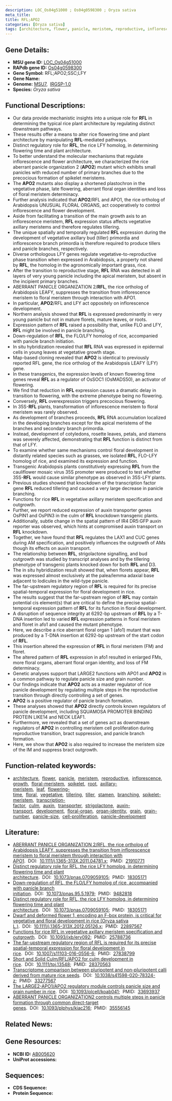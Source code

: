 ```yaml
---
description: LOC_Os04g51000 ; Os04g0598300 ; Oryza sativa
meta_title:
title: RFL;APO2
categories: [Oryza sativa]
tags: [architecture, flower, panicle, meristem, reproductive, inflorescence, growth, floral meristem, spikelet, root, axillary meristem, leaf, flowering time, floral, vegetative, tillering, tiller, stamen, branching, spikelet meristem, transcription factor, culm, auxin, transporter, strigolactone, auxin transport, development, floral organ, organ identity, grain, grain number, panicle size, cell proliferation, panicle development]
---
```


## Gene Details:
- **MSU gene ID:** [LOC_Os04g51000](http://rice.uga.edu/cgi-bin/ORF_infopage.cgi?orf=LOC_Os04g51000)  
- **RAPdb gene ID:** [Os04g0598300](https://rapdb.dna.affrc.go.jp/locus/?name=Os04g0598300)  
- **Gene Symbol:** RFL;APO2;SSC;LFY
- **Gene Name:**
- **Genome:**  [MSU7](http://rice.uga.edu/),&nbsp;&nbsp;[IRGSP-1.0](https://rapdb.dna.affrc.go.jp/download/irgsp1.html)
- **Species:** *Oryza sativa*

## Functional Descriptions:
   - Our data provide mechanistic insights into a unique role for **RFL** in determining the typical rice plant architecture by regulating distinct downstream pathways.
   - These results offer a means to alter rice flowering time and plant architecture by manipulating **RFL**-mediated pathways.
   - Distinct regulatory role for **RFL**, the rice LFY homolog, in determining flowering time and plant architecture.
   - To better understand the molecular mechanisms that regulate inflorescence and flower architecture, we characterized the rice aberrant panicle organization 2 (**APO2**) mutant which exhibits small panicles with reduced number of primary branches due to the precocious formation of spikelet meristems.
   - The **APO2** mutants also display a shortened plastochron in the vegetative phase, late flowering, aberrant floral organ identities and loss of floral meristem determinacy.
   - Further analysis indicated that **APO2**/RFL and APO1, the rice ortholog of Arabidopsis UNUSUAL FLORAL ORGANS, act cooperatively to control inflorescence and flower development.
   - Aside from facilitating a transition of the main growth axis to an inflorescence meristem, **RFL** expression status affects vegetative axillary meristems and therefore regulates tillering.
   - The unique spatially and temporally regulated **RFL** expression during the development of vegetative axillary bud (tiller) primordia and inflorescence branch primordia is therefore required to produce tillers and panicle branches, respectively.
   - Diverse orthologous LFY genes regulate vegetative-to-reproductive phase transition when expressed in Arabidopsis, a property not shared by **RFL**, the homolog in the agronomically important grass, rice.
   - After the transition to reproductive stage, **RFL** RNA was detected in all layers of very young panicle including the apical meristem, but absent in the incipient primary branches.
   - ABERRANT PANICLE ORGANIZATION 2/**RFL**, the rice ortholog of Arabidopsis LEAFY, suppresses the transition from inflorescence meristem to floral meristem through interaction with APO1.
   - In particular, **APO2**/RFL and LFY act oppositely on inflorescence development.
   - Northern analysis showed that **RFL** is expressed predominantly in very young panicle but not in mature florets, mature leaves, or roots.
   - Expression pattern of **RFL** raised a possibility that, unlike FLO and LFY, **RFL** might be involved in panicle branching.
   - Down-regulation of **RFL**, the FLO/LFY homolog of rice, accompanied with panicle branch initiation.
   - In situ hybridization revealed that **RFL** RNA was expressed in epidermal cells in young leaves at vegetative growth stage.
   - Map-based cloning revealed that **APO2** is identical to previously reported RFL gene, the rice ortholog of the Arabidopsis LEAFY (LFY) gene.
   - In these transgenics, the expression levels of known flowering time genes reveal **RFL** as a regulator of OsSOC1 (OsMADS50), an activator of flowering.
   - We find that reduction in **RFL** expression causes a dramatic delay in transition to flowering, with the extreme phenotype being no flowering.
   - Conversely, **RFL** overexpression triggers precocious flowering.
   - In 35S-**RFL** plants, transformation of inflorescence meristem to floral meristem was rarely observed.
   - As development of branches proceeds, **RFL** RNA accumulation localized in the developing branches except for the apical meristems of the branches and secondary branch primordia.
   - Instead, development of cotyledons, rosette leaves, petals, and stamens was severely affected, demonstrating that **RFL** function is distinct from that of LFY.
   - To examine whether same mechanisms control floral development in distantly related species such as grasses, we isolated **RFL**, FLO-LFY homolog of rice, and examined its expression and function.
   - Transgenic Arabidopsis plants constitutively expressing **RFL** from the cauliflower mosaic virus 35S promoter were produced to test whether 35S-**RFL** would cause similar phenotype as observed in 35S-LFY plants.
   - Previous studies showed that knockdown of the transcription factor gene **RFL** reduced tillering and caused a very large decrease in panicle branching.
   - Functions for rice **RFL** in vegetative axillary meristem specification and outgrowth.
   - Further, we report reduced expression of auxin transporter genes OsPIN1 and OsPIN3 in the culm of **RFL** knockdown transgenic plants.
   - Additionally, subtle change in the spatial pattern of IR4 DR5:GFP auxin reporter was observed, which hints at compromised auxin transport on **RFL** knockdown.
   - Together, we have found that **RFL** regulates the LAX1 and CUC genes during AM specification, and positively influences the outgrowth of AMs though its effects on auxin transport.
   - The relationship between **RFL**, strigolactone signalling, and bud outgrowth was studied by transcript analyses and by the tillering phenotype of transgenic plants knocked down for both **RFL** and D3.
   - The in situ hybridization result showed that, when florets appear, **RFL** was expressed almost exclusively at the palea/lemma adaxial base adjacent to lodicules in the wild-type panicle.
   - The far-upstream regulatory region of **RFL** is required for its precise spatial-temporal expression for floral development in rice.
   - The results suggest that the far-upstream region of **RFL** may contain potential cis element(s) that are critical to define the precise spatial-temporal expression pattern of **RFL** for its function in floral development.
   - A disruption of sequence integrity at 6292-bp upstream of **RFL** by a T-DNA insertion led to varied **RFL** expression patterns in floral meristem and floret in afo1 and caused the mutant phenotype.
   - Here, we describe a rice aberrant floral organ 1 (afo1) mutant that was produced by a T-DNA insertion at 6292-bp upstream of the start codon of **RFL**.
   - This insertion altered the expression of **RFL** in floral meristem (FM) and floret.
   - The altered pattern of **RFL** expression in afo1 resulted in enlarged FMs, more floral organs, aberrant floral organ identity, and loss of FM determinacy.
   - Genetic analyses support that LARGE2 functions with APO1 and **APO2** in a common pathway to regulate panicle size and grain number.
   - Our findings indicate that **APO2** acts as a master regulator of rice panicle development by regulating multiple steps in the reproductive transition through directly controlling a set of genes.
   - **APO2** is a positive regulator of panicle branch formation.
   - These analyses showed that **APO2** directly controls known regulators of panicle development, including SQUAMOSA PROMOTER BINDING PROTEIN LIKE14 and NECK LEAF1.
   - Furthermore, we revealed that a set of genes act as downstream regulators of **APO2** in controlling meristem cell proliferation during reproductive transition, bract suppression, and panicle branch formation.
   - Here, we show that **APO2** is also required to increase the meristem size of the IM and suppress bract outgrowth.

## Function-related keywords:
   - [architecture](/tags/architecture/),&nbsp;&nbsp;[flower](/tags/flower/),&nbsp;&nbsp;[panicle](/tags/panicle/),&nbsp;&nbsp;[meristem](/tags/meristem/),&nbsp;&nbsp;[reproductive](/tags/reproductive/),&nbsp;&nbsp;[inflorescence](/tags/inflorescence/),&nbsp;&nbsp;[growth](/tags/growth/),&nbsp;&nbsp;[floral-meristem](/tags/floral-meristem/),&nbsp;&nbsp;[spikelet](/tags/spikelet/),&nbsp;&nbsp;[root](/tags/root/),&nbsp;&nbsp;[axillary-meristem](/tags/axillary-meristem/),&nbsp;&nbsp;[leaf](/tags/leaf/),&nbsp;&nbsp;[flowering-time](/tags/flowering-time/),&nbsp;&nbsp;[floral](/tags/floral/),&nbsp;&nbsp;[vegetative](/tags/vegetative/),&nbsp;&nbsp;[tillering](/tags/tillering/),&nbsp;&nbsp;[tiller](/tags/tiller/),&nbsp;&nbsp;[stamen](/tags/stamen/),&nbsp;&nbsp;[branching](/tags/branching/),&nbsp;&nbsp;[spikelet-meristem](/tags/spikelet-meristem/),&nbsp;&nbsp;[transcription-factor](/tags/transcription-factor/),&nbsp;&nbsp;[culm](/tags/culm/),&nbsp;&nbsp;[auxin](/tags/auxin/),&nbsp;&nbsp;[transporter](/tags/transporter/),&nbsp;&nbsp;[strigolactone](/tags/strigolactone/),&nbsp;&nbsp;[auxin-transport](/tags/auxin-transport/),&nbsp;&nbsp;[development](/tags/development/),&nbsp;&nbsp;[floral-organ](/tags/floral-organ/),&nbsp;&nbsp;[organ-identity](/tags/organ-identity/),&nbsp;&nbsp;[grain](/tags/grain/),&nbsp;&nbsp;[grain-number](/tags/grain-number/),&nbsp;&nbsp;[panicle-size](/tags/panicle-size/),&nbsp;&nbsp;[cell-proliferation](/tags/cell-proliferation/),&nbsp;&nbsp;[panicle-development](/tags/panicle-development/)

## Literature:
   - [ABERRANT PANICLE ORGANIZATION 2/RFL, the rice ortholog of Arabidopsis LEAFY, suppresses the transition from inflorescence meristem to floral meristem through interaction with APO1](https://www.doi.org/10.1111/j.1365-313X.2011.04781.x).&nbsp;&nbsp;DOI:&nbsp;&nbsp;[10.1111/j.1365-313X.2011.04781.x](https://www.doi.org/10.1111/j.1365-313X.2011.04781.x);&nbsp;&nbsp;PMID:&nbsp;&nbsp;[21910771](https://pubmed.ncbi.nlm.nih.gov/21910771/)
   - [Distinct regulatory role for RFL, the rice LFY homolog, in determining flowering time and plant architecture](https://www.doi.org/10.1073/pnas.0709059105).&nbsp;&nbsp;DOI:&nbsp;&nbsp;[10.1073/pnas.0709059105](https://www.doi.org/10.1073/pnas.0709059105);&nbsp;&nbsp;PMID:&nbsp;&nbsp;[18305171](https://pubmed.ncbi.nlm.nih.gov/18305171/)
   - [Down-regulation of RFL, the FLO/LFY homolog of rice, accompanied with panicle branch initiation](https://www.doi.org/10.1073/pnas.95.5.1979).&nbsp;&nbsp;DOI:&nbsp;&nbsp;[10.1073/pnas.95.5.1979](https://www.doi.org/10.1073/pnas.95.5.1979);&nbsp;&nbsp;PMID:&nbsp;&nbsp;[9482818](https://pubmed.ncbi.nlm.nih.gov/9482818/)
   - [Distinct regulatory role for RFL, the rice LFY homolog, in determining flowering time and plant architecture](https://www.doi.org/10.1073/pnas.0709059105).&nbsp;&nbsp;DOI:&nbsp;&nbsp;[10.1073/pnas.0709059105](https://www.doi.org/10.1073/pnas.0709059105);&nbsp;&nbsp;PMID:&nbsp;&nbsp;[18305171](https://pubmed.ncbi.nlm.nih.gov/18305171/)
   - [Dwarf and deformed flower 1, encoding an F-box protein, is critical for vegetative and floral development in rice (Oryza sativa L.)](https://www.doi.org/10.1111/j.1365-313X.2012.05126.x).&nbsp;&nbsp;DOI:&nbsp;&nbsp;[10.1111/j.1365-313X.2012.05126.x](https://www.doi.org/10.1111/j.1365-313X.2012.05126.x);&nbsp;&nbsp;PMID:&nbsp;&nbsp;[22897567](https://pubmed.ncbi.nlm.nih.gov/22897567/)
   - [Functions for rice RFL in vegetative axillary meristem specification and outgrowth](https://www.doi.org/10.1093/jxb/erv092).&nbsp;&nbsp;DOI:&nbsp;&nbsp;[10.1093/jxb/erv092](https://www.doi.org/10.1093/jxb/erv092);&nbsp;&nbsp;PMID:&nbsp;&nbsp;[25788736](https://pubmed.ncbi.nlm.nih.gov/25788736/)
   - [The far-upstream regulatory region of RFL is required for its precise spatial-temporal expression for floral development in rice](https://www.doi.org/10.1007/s11103-016-0556-6).&nbsp;&nbsp;DOI:&nbsp;&nbsp;[10.1007/s11103-016-0556-6](https://www.doi.org/10.1007/s11103-016-0556-6);&nbsp;&nbsp;PMID:&nbsp;&nbsp;[27838799](https://pubmed.ncbi.nlm.nih.gov/27838799/)
   - [Short and Solid Culm/RFL/APO2 for culm development in rice](https://www.doi.org/10.1111/tpj.13548).&nbsp;&nbsp;DOI:&nbsp;&nbsp;[10.1111/tpj.13548](https://www.doi.org/10.1111/tpj.13548);&nbsp;&nbsp;PMID:&nbsp;&nbsp;[28370563](https://pubmed.ncbi.nlm.nih.gov/28370563/)
   - [Transcriptome comparison between pluripotent and non-pluripotent calli derived from mature rice seeds](https://www.doi.org/10.1038/s41598-020-78324-z).&nbsp;&nbsp;DOI:&nbsp;&nbsp;[10.1038/s41598-020-78324-z](https://www.doi.org/10.1038/s41598-020-78324-z);&nbsp;&nbsp;PMID:&nbsp;&nbsp;[33277567](https://pubmed.ncbi.nlm.nih.gov/33277567/)
   - [The LARGE2-APO1/APO2 regulatory module controls panicle size and grain number in rice](https://www.doi.org/10.1093/plcell/koab041).&nbsp;&nbsp;DOI:&nbsp;&nbsp;[10.1093/plcell/koab041](https://www.doi.org/10.1093/plcell/koab041);&nbsp;&nbsp;PMID:&nbsp;&nbsp;[33693937](https://pubmed.ncbi.nlm.nih.gov/33693937/)
   - [ABERRANT PANICLE ORGANIZATION2 controls multiple steps in panicle formation through common direct-target genes](https://www.doi.org/10.1093/plphys/kiac216).&nbsp;&nbsp;DOI:&nbsp;&nbsp;[10.1093/plphys/kiac216](https://www.doi.org/10.1093/plphys/kiac216);&nbsp;&nbsp;PMID:&nbsp;&nbsp;[35556145](https://pubmed.ncbi.nlm.nih.gov/35556145/)

## Related News:

## Gene Resources:
- **NCBI ID:**  [AB005620](http://www.ncbi.nlm.nih.gov/nuccore/AB005620)
- **UniProt accessions:** [](https://www.uniprot.org/uniprotkb//entry)

## Sequences:
- **CDS Sequence:**
- **Protein Sequence:**
